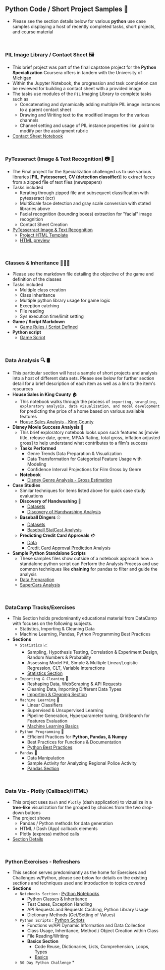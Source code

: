 ## Python Code / Short Project Samples 🐍
* Please see the section details below for various **python** use case samples displaying a host of recently completed tasks, short projects, and course material 

<br>

### **PIL Image Library / Contact Sheet** 🖼️
* This brief project was part of the final capstone project for the **Python Specialization** Coursera offers in tandem with the University of Michigan
* Within the Jupyter Notebook, the progression and task completion can be reviewed for building a contact sheet with a provided image
* The tasks use modules of the `PIL` Imaging Library to complete tasks such as 
    * Concatenating and dynamically adding multilple PIL image instances to a parent contact sheet
    * Drawing and Writing text to the modified images for the various channels
    * Channel setting and usage of PIL instance properties like .point to modify per the assingment rubric
* [Contact Sheet Notebook](/PyImaging/Contact%20Sheet%20-%20PIL.ipynb)

<br>

### **PyTesseract (Image & Text Recognition)** 📷 📰
* The Final project for the Specialization  challenged us to use various libraries [**PIL**, **Pytesseract**, **CV (detection classifier)**] to extract faces from a zipped file of text files (newspapers)
* Tasks included 
    * Iterating through zipped file and subsequent classification with pytesseract (ocr)
    * MultiScale face detection and gray scale conversion with stated libraries above
    * Facial recognition (bounding boxes) extraction for "facial" image recognition 
    * Contact Sheet Creation 
* [PyTesserract Image & Text Recognition](/Pytesseract/PyTesseract_Final_Mich3_Project.ipynb)
    - [Project HTML Template](/Pytesseract/PyTesseractProject.html)
    - [HTML preview](https://htmlpreview.github.io/?https://github.com/craigtrupp/Python_Samples/blob/main/Pytesseract/PyTesseractProject.html)

<br>

### **Classes & Inheritance** 👨‍👧‍👦
* Please see the markdown file detailing the objective of the game and definition of the classes
* Tasks included
    * Multiple class creation
    * Class inheritance
    * Multiple python library usage for game logic
    * Exception catching
    * File reading
    * Sys execution time/limit setting
* **Game / Script Markdown** 
    - [Game Rules / Script Defined](/Class_Inheritance/Wheel_Of_Python.md)
* **Python script** 
    - [Game Script](/Class_Inheritance/WOP.py)

<br>

### **Data Analysis** 🔍 🛢️
* This particular section will host a sample of short projects and analysis into a host of different data sets. Please see below for further section detail for a brief description of each item as well as a link to the item's resources
* **House Sales in King County** 🏠
    - This notebook walks through the process of `importing, wrangling, exploratory analysis, data visualization, and model development` for predicting the price of a home based on various available features
    - [House Sales Analysis - King County](/Data%20Analysis/Notebooks/House_Sales_in_King_County.ipynb)
* **Disney Movie Success Analysis** 🎥
    - This brief exploratory notebook looks upon such features as [movie title, release date, genre, MPAA Rating, total gross, inflation adjusted gross] to help understand what contributes to a film's success
    - **Tasks Performed**
        - Genre Trends Data Preparation & Visualization
        - Data Transformation for Categorical Feature Usage with Modeling
        - Confidence Interval Projections for Film Gross by Genre
    - **Notebook**
        - [Disney Genre Analysis - Gross Estimation](/Data%20Analysis/Notebooks/Disney_Regression_CI.ipynb)
* **Case Studies**
    - Similar techniques for items listed above for quick case study evaluations 
    - **Discovery of Handwashing** 🚰
        - [Datasets](/Data%20Analysis/CaseStudies/Dr._Semmelweis_and_the_Discovery_of_Handwashing/datasets)
        - [Discovery of Handwashing Analysis](/Data%20Analysis/CaseStudies/Dr._Semmelweis_and_the_Discovery_of_Handwashing/notebook.ipynb)
    - **Baseball Dingers** ⚾
        - [Datasets](/Data%20Analysis/CaseStudies/Judge_Giancarlo_Dingers/datasets)
        - [Baseball StatCast Analysis](/Data%20Analysis/CaseStudies/Judge_Giancarlo_Dingers/notebook.ipynb)
    - **Predicting Credit Card Approvals** 💳
        - [Data](/Data%20Analysis/CaseStudies/Predicting%20Credit%20Card%20Approvals/cc_approvals.data)
        - [Credit Card Approval Prediction Analysis](/Data%20Analysis/CaseStudies/Predicting%20Credit%20Card%20Approvals/notebook.ipynb)
* **Sample Python Standalone Scripts** 
    - These samples files show outside of a notebook approach how a standalone python script can Perform the Analysis Process and use common techniques like **chaining** for pandas to filter and guide the analysis
    - [Data Preparation](/Data%20Analysis/Python_Files/1_data-preparation_supercar-data.py)
    - [SuperCars Analysis](/Data%20Analysis/Python_Files/supercars-analysis.py)


<br>

### **DataCamp Tracks/Exercises**
* This Section holds predominantly educational material from DataCamp with focuses on the following subjects.
    - Statistics, Importing & Cleaning Data
    - Machine Learning, Pandas, Python Programming Best Practices
* **Sections** 
    - `Statistics` 📈
        * Sampling, Hypothesis Testing, Correlation & Experiment Design, Random Numbers & Probability
        * Assessing Model Fit, Simple & Multiple Linear/Logistic Regression, CLT, Variable Interactions
        * [Statistics Section](/DataCamp/Statistics/Stats%20Refresher)
    - `Importing & Cleaning` 🧹 
        * Reshaping Data, WebScraping & API Requests
        * Cleaning Data, Importing Different Data Types
        * [Importing & Cleaning Section](/DataCamp/Importing_Cleaning)
    - `Machine Learning` 🤖
        * Linear Classifiers
        * Supervised & Unsupervised Learning
        * Pipeline Generation, Hyperparameter tuning, GridSearch for Features Evaluation
        * [Machine Learning Basics](/DataCamp/Machine_Learning)
    - `Python Programming` 🐍
        * Efficient Practices for **Python, Pandas, & Numpy**
        * Best Practices for Functions & Documentation
        * [Python Best Practices](/DataCamp/Python_Programming)
    - `Pandas` 🐼
        * Data Manipulation
        * Sample Activity for Analyzing Regional Police Activity
        * [Pandas Section](/DataCamp/Pandas)

<br>

### **Data Viz - Plotly (Callback/HTML)**
* This project uses `Dash` and `Plotly` (dash application) to vizualize in a **tree-like** visualization for the grouped by choices from the two drop-down buttons
* The project shows 
    * Pandas / Python methods for data generation
    * HTML / Dash (App) callback elements
    * Plotly (express) method calls
* [Section Details](/Plotly_Viz)

<br>

### **Python Exercises - Refreshers**
* This section serves predominantly as the home for Exercises and Challenges w/Python, please see below for details on the existing sections and techniques used and introduction to topics covered
* **Sections**
    - `Notebooks Section` : [Python Notebooks](/PythonExercises/Notebooks)
        * Python Classes & Inheritance
        * Test Cases, Exception Handling
        * API Requests and Requests Caching, Python Library Usage
        * Dictionary Methods (Get/Setting of Values)
    - `Python Scripts` : [Python Scripts](/PythonExercises/PythonScripts)
        * Functions w/API Dynamic Information and Data Collection
        * Class Usage, Inheritance, Method / Object Creation within Class
        * File Reading/Writing
        * **Basics Section**
            - Code Reuse, Dictionaries, Lists, Comprehension, Loops, Types
            - [Basics](/PythonExercises/PythonScripts/Python_Basics)
    - `50 Day Python Challenge`
        * 




